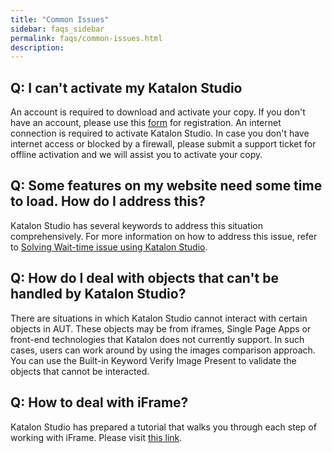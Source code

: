 ```yaml
---
title: "Common Issues"
sidebar: faqs_sidebar
permalink: faqs/common-issues.html
description:
---
```

Q: I can't activate my Katalon Studio
-------------------------------------

An account is required to download and activate your copy. If you don't have an account, please use this [form](https://www.katalon.com/sign-up/) for registration. An internet connection is required to activate Katalon Studio. In case you don't have internet access or blocked by a firewall, please submit a support ticket for offline activation and we will assist you to activate your copy.

Q: Some features on my website need some time to load. How do I address this? 
------------------------------------------------------------------------------

Katalon Studio has several keywords to address this situation comprehensively. For more information on how to address this issue, refer to [Solving Wait-time issue using Katalon Studio](/katalon-studio/tutorials/solving-common-issue-wait-time/).

Q: How do I deal with objects that can't be handled by Katalon Studio?
----------------------------------------------------------------------

There are situations in which Katalon Studio cannot interact with certain objects in AUT. These objects may be from iframes, Single Page Apps or front-end technologies that Katalon does not currently support. In such cases, users can work around by using the images comparison approach. You can use the Built-in Keyword Verify Image Present to validate the objects that cannot be interacted.

Q: How to deal with iFrame?
---------------------------

Katalon Studio has prepared a tutorial that walks you through each step of working with iFrame. Please visit [this link](/katalon-studio/tutorials/handling-iframe-issue/).